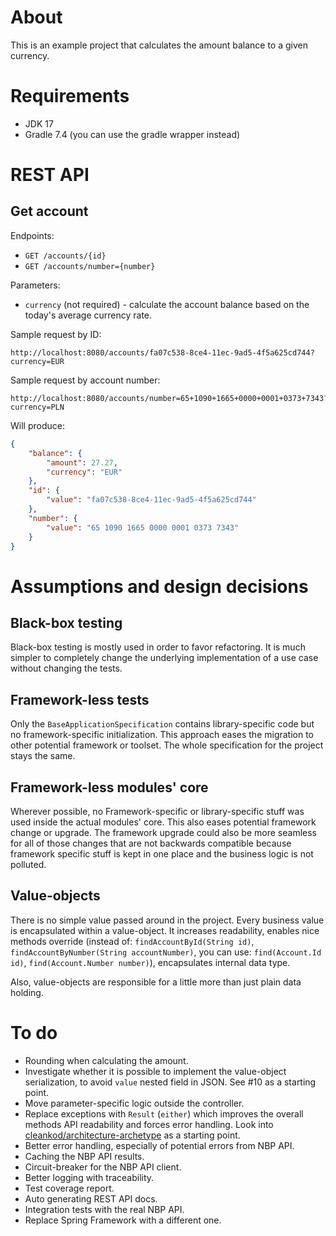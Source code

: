 # About
This is an example project that calculates the amount balance to a given currency.

# Requirements
* JDK 17
* Gradle 7.4 (you can use the gradle wrapper instead)

# REST API
## Get account
Endpoints:
* `GET /accounts/{id}`
* `GET /accounts/number={number}`

Parameters:
* `currency` (not required) - calculate the account balance based on the today's average currency rate.

Sample request by ID:
```
http://localhost:8080/accounts/fa07c538-8ce4-11ec-9ad5-4f5a625cd744?currency=EUR
```

Sample request by account number:
```
http://localhost:8080/accounts/number=65+1090+1665+0000+0001+0373+7343?currency=PLN
```

Will produce:
```json
{
    "balance": {
        "amount": 27.27,
        "currency": "EUR"
    },
    "id": {
        "value": "fa07c538-8ce4-11ec-9ad5-4f5a625cd744"
    },
    "number": {
        "value": "65 1090 1665 0000 0001 0373 7343"
    }
}
```

# Assumptions and design decisions
## Black-box testing
Black-box testing is mostly used in order to favor refactoring. It is much simpler to completely change the underlying
implementation of a use case without changing the tests.

## Framework-less tests
Only the `BaseApplicationSpecification` contains library-specific code but no framework-specific initialization.
This approach eases the migration to other potential framework or toolset. The whole specification for the project
stays the same.

## Framework-less modules' core
Wherever possible, no Framework-specific or library-specific stuff was used inside the actual modules' core.
This also eases potential framework change or upgrade. The framework upgrade could also be more seamless for all
of those changes that are not backwards compatible because framework specific stuff is kept in one place and the
business logic is not polluted.

## Value-objects
There is no simple value passed around in the project. Every business value is encapsulated within a value-object.
It increases readability, enables nice methods override
(instead of: `findAccountById(String id)`, `findAccountByNumber(String accountNumber)`,
you can use: `find(Account.Id id)`, `find(Account.Number number)`), encapsulates internal data type.

Also, value-objects are responsible for a little more than just plain data holding.

# To do
* Rounding when calculating the amount.
* Investigate whether it is possible to implement the value-object serialization, to avoid `value` nested field in JSON. See #10 as a starting point.
* Move parameter-specific logic outside the controller.
* Replace exceptions with `Result` (`either`) which improves the overall methods API readability and forces error handling. Look into [cleankod/architecture-archetype](https://github.com/cleankod/architecture-archetype) as a starting point.
* Better error handling, especially of potential errors from NBP API.
* Caching the NBP API results.
* Circuit-breaker for the NBP API client.
* Better logging with traceability.
* Test coverage report.
* Auto generating REST API docs.
* Integration tests with the real NBP API.
* Replace Spring Framework with a different one.
